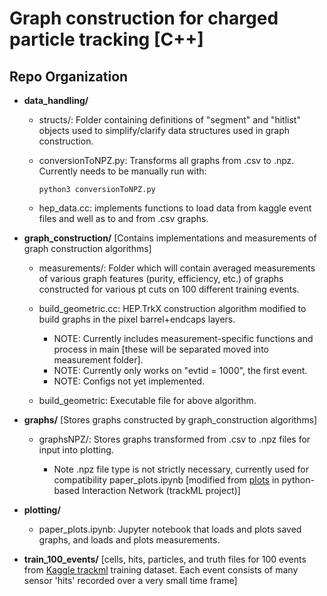 # Graph construction for charged particle tracking [C++]

## Repo Organization
- **data_handling/**
  - structs/: Folder containing definitions of "segment" and "hitlist" objects used to simplify/clarify data structures used in graph construction.

  - conversionToNPZ.py: Transforms all graphs from .csv to .npz. Currently needs to be manually run with:
    ```
    python3 conversionToNPZ.py
    ```
    
  - hep_data.cc: implements functions to load data from kaggle event files and well as to and from .csv graphs.
- **graph_construction/** [Contains implementations and measurements of graph construction algorithms]
  - measurements/: Folder which will contain averaged measurements of various graph features (purity, efficiency, etc.) of graphs constructed for various pt cuts on 100 different training events.

  - build_geometric.cc: HEP.TrkX construction algorithm modified to build graphs in the pixel barrel+endcaps layers.
    - NOTE: Currently includes measurement-specific functions and process in main [these will be separated moved into measurement folder].
    - NOTE: Currently only works on "evtid = 1000", the first event.
    - NOTE: Configs not yet implemented.
  - build_geometric: Executable file for above algorithm.

- **graphs/**
  [Stores graphs constructed by graph_construction algorithms]
  - graphsNPZ/: Stores graphs transformed from .csv to .npz files for input into plotting.

    - Note .npz file type is not strictly necessary, currently used for compatibility paper_plots.ipynb [modified from [plots](https://github.com/GageDeZoort/interaction_network_paper/blob/pytorch_geometric/plotting/paper_plots.ipynb) in python-based Interaction Network (trackML project)]
- **plotting/**
  - paper_plots.ipynb: Jupyter notebook that loads and plots saved graphs, and loads and plots measurements.
- **train_100_events/**
  [cells, hits, particles, and truth files for 100 events from [Kaggle trackml](https://www.kaggle.com/c/trackml-particle-identification) training dataset. Each event consists of many sensor 'hits' recorded over a very small time frame]
